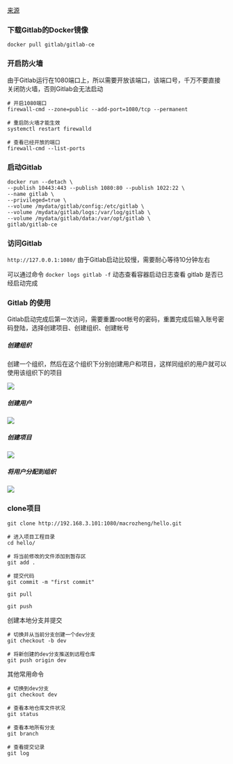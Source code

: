 

[来源](https://mp.weixin.qq.com/s/6GyYlR9lpVcjgYmHMYLi0w)



### 下载Gitlab的Docker镜像

```shell
docker pull gitlab/gitlab-ce
```





### 开启防火墙

由于Gitlab运行在1080端口上，所以需要开放该端口，该端口号，千万不要直接关闭防火墙，否则Gitlab会无法启动

```shell
# 开启1080端口
firewall-cmd --zone=public --add-port=1080/tcp --permanent

# 重启防火墙才能生效
systemctl restart firewalld

# 查看已经开放的端口
firewall-cmd --list-ports
```







### 启动Gitlab

```shell
docker run --detach \
--publish 10443:443 --publish 1080:80 --publish 1022:22 \
--name gitlab \
--privileged=true \
--volume /mydata/gitlab/config:/etc/gitlab \
--volume /mydata/gitlab/logs:/var/log/gitlab \
--volume /mydata/gitlab/data:/var/opt/gitlab \
gitlab/gitlab-ce
```





### 访问Gitlab

`http://127.0.0.1:1080/`  由于Gitlab启动比较慢，需要耐心等待10分钟左右



可以通过命令 `docker logs gitlab -f`  动态查看容器启动日志查看 gitlab 是否已经启动完成







### Gitlab 的使用

Gitlab启动完成后第一次访问，需要重置root帐号的密码，重置完成后输入账号密码登陆，选择创建项目、创建组织、创建帐号



##### 创建组织

创建一个组织，然后在这个组织下分别创建用户和项目，这样同组织的用户就可以使用该组织下的项目

![](https://mmbiz.qpic.cn/mmbiz_png/CKvMdchsUwkLKgUhRUWnDkfy2L7J0QHG5df1oIRsV0XdWufHJtgKGrHP6MFiaWzEbzs8jick743VONYY17DYsbHg/640?wx_fmt=png&tp=webp&wxfrom=5&wx_lazy=1&wx_co=1)





##### 创建用户

![](https://mmbiz.qpic.cn/mmbiz_png/CKvMdchsUwkLKgUhRUWnDkfy2L7J0QHGhlgHf0pkN3lTDhQQUmTM7KlMKhEcytC5LMGPOGggia47hiatWKuy8upw/640?wx_fmt=png&tp=webp&wxfrom=5&wx_lazy=1&wx_co=1)







##### 创建项目

![](https://mmbiz.qpic.cn/mmbiz_png/CKvMdchsUwkLKgUhRUWnDkfy2L7J0QHGMsvSmqYVbuk7M24f62D6V4w6kZGiaqJ93icfL1r5zWIV9kwpexBP2HdQ/640?wx_fmt=png&tp=webp&wxfrom=5&wx_lazy=1&wx_co=1)





##### 将用户分配到组织

![](https://mmbiz.qpic.cn/mmbiz_png/CKvMdchsUwkLKgUhRUWnDkfy2L7J0QHGb2aOBvLaqrZ6L3bicr11hCWZNGvoPR9ibY0jT4CBicUlA1t0sMv0JkZgQ/640?wx_fmt=png&tp=webp&wxfrom=5&wx_lazy=1&wx_co=1)





### clone项目

```shell
git clone http://192.168.3.101:1080/macrozheng/hello.git
```



```shell
# 进入项目工程目录
cd hello/

# 将当前修改的文件添加到暂存区
git add .

# 提交代码
git commit -m "first commit"

git pull

git push
```



创建本地分支并提交

```shell
# 切换并从当前分支创建一个dev分支
git checkout -b dev

# 将新创建的dev分支推送到远程仓库
git push origin dev
```



其他常用命令

```shell
# 切换到dev分支
git checkout dev

# 查看本地仓库文件状况
git status

# 查看本地所有分支
git branch

# 查看提交记录
git log
```

